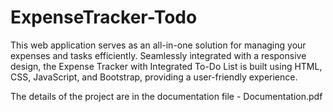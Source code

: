 # ExpenseTracker-Todo
This web application serves as an all-in-one solution for managing your expenses and tasks efficiently. Seamlessly integrated with a responsive design, the Expense Tracker with Integrated To-Do List is built using HTML, CSS, JavaScript, and Bootstrap, providing a user-friendly experience.

The details of the project are in the documentation file - Documentation.pdf 
